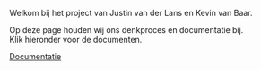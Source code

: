 Welkom bij het project van Justin van der Lans en Kevin van Baar.  

Op deze page houden wij ons denkproces en documentatie bij.  
Klik hieronder voor de documenten.

[Documentatie](Doc)